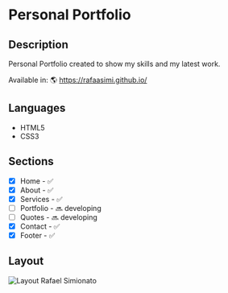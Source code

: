 # Personal Portfolio

## Description
Personal Portfolio created to show my skills and my latest work.

Available in: :earth_americas: https://rafaasimi.github.io/

## Languages
- HTML5
- CSS3

## Sections
- [X] Home - :white_check_mark:
- [X] About - :white_check_mark:
- [X] Services - :white_check_mark:
- [ ] Portfolio - :soon: developing
- [ ] Quotes - :soon: developing
- [X] Contact - :white_check_mark:
- [X] Footer - :white_check_mark:

## Layout
![Layout Rafael Simionato](https://raw.githubusercontent.com/rafaasimi/rafaasimi.github.io/master/img/layout.png)
